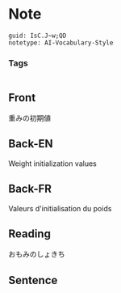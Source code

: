 # Note
```
guid: IsC.J~w;QD
notetype: AI-Vocabulary-Style
```

### Tags
```
```

## Front
重みの初期値

## Back-EN
Weight initialization values

## Back-FR
Valeurs d'initialisation du poids

## Reading
おもみのしょきち

## Sentence

